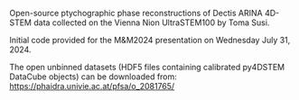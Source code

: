 Open-source ptychographic phase reconstructions of Dectis ARINA 4D-STEM data collected on the Vienna Nion UltraSTEM100 by Toma Susi.

Initial code provided for the M&M2024 presentation on Wednesday July 31, 2024.

The open unbinned datasets (HDF5 files containing calibrated py4DSTEM DataCube objects) can be downloaded from:  
https://phaidra.univie.ac.at/pfsa/o_2081765/
